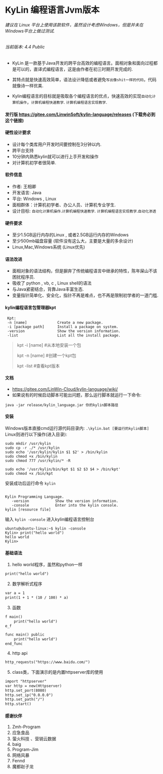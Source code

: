 # KyLin 编程语言Jvm版本
###### 建议在 Linux 平台上使用该款软件，虽然设计考虑Windows，但是并未在Windows平台上做过测试.

###### 当前版本: 4.4 Public
- KyLin 是一款基于Java开发的跨平台高效的编程语言。面相对象和面向过程都是可以的，直译式编程语言，这是由作者在初三时期开发完成的.

- 其特点就是快速高效简单，语法设计降低或者避免```写出像shit一样的代码```，代码就像诗一样优美.

- Kylin编程语言的目标就是吸取各个编程语言的优点，快速高效的实现```自动化计算机操作```，```计算机编程快速教学```. ```计算机编程语言实现教学```.

#### 发行版 https://gitee.com/LinwinSoft/kylin-language/releases (下载务必到这个链接)

#### 硬性设计要求
- 设计每个类库用户开发时间要控制在3分钟以内.
- 跨平台支持
- 10分钟内熟悉kylin就可以进行上手开发和操作
- 对计算机初学者很简单.

#### 软件信息
- 作者: 王相卿
- 开发语言: Java
- 平台: Windows , Linux
- 面相群体：计算机初学者、办公人员、计算机专业学生.
- 设计目标: ```自动化计算机操作```.```计算机编程快速教学```. ```计算机编程语言实现教学```.```自动化渗透```

#### 硬件要求
- 至少1.5GB运行内存的Linux , 或者2.5GB运行内存的Windows
- 至少500mb磁盘容量 (软件没有这么大，主要是大量的多余设计)
- Linux,Mac,Windows系统 (Linux优先)

#### 语法改进
- 面相对象的语法结构，但是摒弃了传统编程语言中继承的特性，陈年屎山不该困扰程序员.
- 吸收了 python , vb, c , Linux shell的语法
- 与Java紧密结合，背靠Java丰富生态.
- 变量指针简单化、安全化，指针不再是难点，也不再是限制初学者的一道门槛.

#### kylin编程语言包管理器kpt
```
 Kpt:
 -n [name]              Create a new package.
 -i [package path]      Install a package on system.
 -version               Show the version information.
 -list                  List all the install package.
```
> kpt -i [name]     #从本地安装一个包
> 
> kpt -n [name]     #创建一个kpt包
> 
> kpt -list         #查看kpt版本

#### 文档
- https://gitee.com/LinWin-Cloud/kylin-language/wiki/
- 如果说有的时候启动脚本可能出问题，那么运行脚本就运行一下命令:
```
java -jar release/kylin_language.jar 你的kylin脚本路径
```

#### 安装


Windows版本直接cmd运行源代码目录内: ```.\kylin.bat [要运行的kylin脚本]```
Linux则进行以下操作(进入目录):
```
sudo mkdir /usr/kylin
sudo cp -r ./* /usr/kylin
sudo echo '/usr/kylin/kylin $1 $2' > /bin/kylin
sudo chmod +x /bin/kylin
sudo chmod 777 /usr/kylin/* -R

sudo echo '/usr/kylin/bin/kpt $1 $2 $3 $4 > /bin/kpt'
sudo chmod +x /bin/kpt
```
安装成功后运行命令 ```kylin```
```

Kylin Programming Language.
   -version            Show the version information.
   -console            Enter into the kylin console.
kylin [resource file]

```
输入 ```kylin -console``` 进入kylin编程语言控制台
```
ubuntu@ubuntu-linux:~$ kylin -console
Kylin> print("hello world")
hello world
Kylin> 
```

#### 基础语法
1. hello world程序，虽然和python一样
```dtd
print("hello world")
```

2. 数学解析式程序
```dtd
var a = 1
print(1 + 1 * (10 / 100) * a)
```

3. 函数
```dtd
f main()
    print("hello world")
e_f
```
```dtd
func main() public
    print("hello world")
end_func
```
4. http api
```dtd
http_requests("https://www.baidu.com/")
```
5. class类，下面演示的是内置httpserver库的使用
```dtd
import "httpserver"
var http = new(Httpserver)
http.set_port(8080)
http.set_ip("0.0.0.0")
http.set_path("/")
http.start()
```


#### 感谢伙伴
1. Zmh-Program
2. 应急食品
3. 萤火科技 、营销云数据
4. baig
5. Program-Jim
6. 网络风暴
7. Fennd
8. 魔都赵子龙
